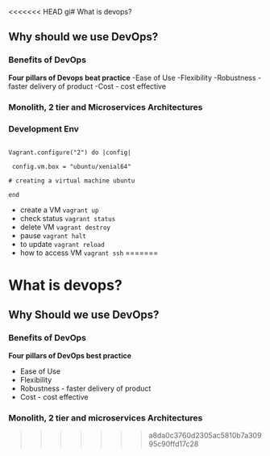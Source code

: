 <<<<<<< HEAD
gi# What is devops?
## Why should we use DevOps?
### Benefits of DevOps

**Four pillars of Devops beat practice**
-Ease of Use
-Flexibility
-Robustness - faster delivery of product
-Cost - cost effective

### Monolith, 2 tier and Microservices Architectures
### Development Env
```

Vagrant.configure("2") do |config|

 config.vm.box = "ubuntu/xenial64"

# creating a virtual machine ubuntu 

end
```
- create a VM `vagrant up`
- check status `vagrant status`
- delete VM `vagrant destroy`
- pause `vagrant halt`
- to update `vagrant reload`
- how to access VM `vagrant ssh`
=======
# What is devops?
## Why Should we use DevOps?
### Benefits of DevOps

**Four pillars of DevOps best practice**
- Ease of Use
- Flexibility
- Robustness - faster delivery of product
- Cost - cost effective

### Monolith, 2 tier and microservices Architectures

>>>>>>> a8da0c3760d2305ac5810b7a30995c90ffd17c28
